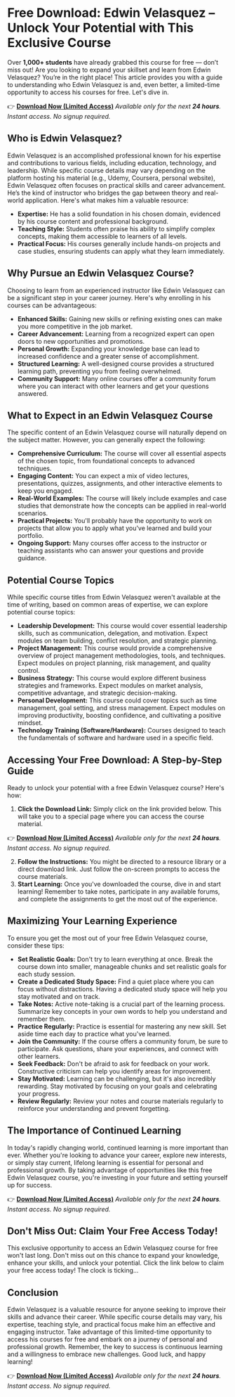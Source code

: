 # Free Download: Edwin Velasquez – Unlock Your Potential with This Exclusive Course

Over **1,000+ students** have already grabbed this course for free — don’t miss out! Are you looking to expand your skillset and learn from Edwin Velasquez? You’re in the right place! This article provides you with a guide to understanding who Edwin Velasquez is and, even better, a limited-time opportunity to access his courses for free. Let's dive in.

👉 [**Download Now (Limited Access)**](https://udemywork.com/edwin-velasquez)
_Available only for the next **24 hours**. Instant access. No signup required._

## Who is Edwin Velasquez?

Edwin Velasquez is an accomplished professional known for his expertise and contributions to various fields, including education, technology, and leadership. While specific course details may vary depending on the platform hosting his material (e.g., Udemy, Coursera, personal website), Edwin Velasquez often focuses on practical skills and career advancement. He’s the kind of instructor who bridges the gap between theory and real-world application. Here's what makes him a valuable resource:

*   **Expertise:** He has a solid foundation in his chosen domain, evidenced by his course content and professional background.
*   **Teaching Style:** Students often praise his ability to simplify complex concepts, making them accessible to learners of all levels.
*   **Practical Focus:** His courses generally include hands-on projects and case studies, ensuring students can apply what they learn immediately.

## Why Pursue an Edwin Velasquez Course?

Choosing to learn from an experienced instructor like Edwin Velasquez can be a significant step in your career journey. Here's why enrolling in his courses can be advantageous:

*   **Enhanced Skills:** Gaining new skills or refining existing ones can make you more competitive in the job market.
*   **Career Advancement:** Learning from a recognized expert can open doors to new opportunities and promotions.
*   **Personal Growth:** Expanding your knowledge base can lead to increased confidence and a greater sense of accomplishment.
*   **Structured Learning:** A well-designed course provides a structured learning path, preventing you from feeling overwhelmed.
*   **Community Support:** Many online courses offer a community forum where you can interact with other learners and get your questions answered.

## What to Expect in an Edwin Velasquez Course

The specific content of an Edwin Velasquez course will naturally depend on the subject matter. However, you can generally expect the following:

*   **Comprehensive Curriculum:** The course will cover all essential aspects of the chosen topic, from foundational concepts to advanced techniques.
*   **Engaging Content:** You can expect a mix of video lectures, presentations, quizzes, assignments, and other interactive elements to keep you engaged.
*   **Real-World Examples:** The course will likely include examples and case studies that demonstrate how the concepts can be applied in real-world scenarios.
*   **Practical Projects:** You'll probably have the opportunity to work on projects that allow you to apply what you've learned and build your portfolio.
*   **Ongoing Support:** Many courses offer access to the instructor or teaching assistants who can answer your questions and provide guidance.

## Potential Course Topics

While specific course titles from Edwin Velasquez weren't available at the time of writing, based on common areas of expertise, we can explore potential course topics:

*   **Leadership Development:** This course would cover essential leadership skills, such as communication, delegation, and motivation. Expect modules on team building, conflict resolution, and strategic planning.
*   **Project Management:** This course would provide a comprehensive overview of project management methodologies, tools, and techniques. Expect modules on project planning, risk management, and quality control.
*   **Business Strategy:** This course would explore different business strategies and frameworks. Expect modules on market analysis, competitive advantage, and strategic decision-making.
*   **Personal Development:** This course could cover topics such as time management, goal setting, and stress management. Expect modules on improving productivity, boosting confidence, and cultivating a positive mindset.
*   **Technology Training (Software/Hardware):** Courses designed to teach the fundamentals of software and hardware used in a specific field.

## Accessing Your Free Download: A Step-by-Step Guide

Ready to unlock your potential with a free Edwin Velasquez course? Here's how:

1.  **Click the Download Link:** Simply click on the link provided below. This will take you to a special page where you can access the course material.

👉 [**Download Now (Limited Access)**](https://udemywork.com/edwin-velasquez)
_Available only for the next **24 hours**. Instant access. No signup required._

2.  **Follow the Instructions:** You might be directed to a resource library or a direct download link. Just follow the on-screen prompts to access the course materials.
3.  **Start Learning:** Once you've downloaded the course, dive in and start learning! Remember to take notes, participate in any available forums, and complete the assignments to get the most out of the experience.

## Maximizing Your Learning Experience

To ensure you get the most out of your free Edwin Velasquez course, consider these tips:

*   **Set Realistic Goals:** Don't try to learn everything at once. Break the course down into smaller, manageable chunks and set realistic goals for each study session.
*   **Create a Dedicated Study Space:** Find a quiet place where you can focus without distractions. Having a dedicated study space will help you stay motivated and on track.
*   **Take Notes:** Active note-taking is a crucial part of the learning process. Summarize key concepts in your own words to help you understand and remember them.
*   **Practice Regularly:** Practice is essential for mastering any new skill. Set aside time each day to practice what you've learned.
*   **Join the Community:** If the course offers a community forum, be sure to participate. Ask questions, share your experiences, and connect with other learners.
*   **Seek Feedback:** Don't be afraid to ask for feedback on your work. Constructive criticism can help you identify areas for improvement.
*   **Stay Motivated:** Learning can be challenging, but it's also incredibly rewarding. Stay motivated by focusing on your goals and celebrating your progress.
*   **Review Regularly:** Review your notes and course materials regularly to reinforce your understanding and prevent forgetting.

## The Importance of Continued Learning

In today's rapidly changing world, continued learning is more important than ever. Whether you're looking to advance your career, explore new interests, or simply stay current, lifelong learning is essential for personal and professional growth. By taking advantage of opportunities like this free Edwin Velasquez course, you're investing in your future and setting yourself up for success.

👉 [**Download Now (Limited Access)**](https://udemywork.com/edwin-velasquez)
_Available only for the next **24 hours**. Instant access. No signup required._

## Don't Miss Out: Claim Your Free Access Today!

This exclusive opportunity to access an Edwin Velasquez course for free won't last long. Don't miss out on this chance to expand your knowledge, enhance your skills, and unlock your potential. Click the link below to claim your free access today! The clock is ticking...

## Conclusion

Edwin Velasquez is a valuable resource for anyone seeking to improve their skills and advance their career. While specific course details may vary, his expertise, teaching style, and practical focus make him an effective and engaging instructor. Take advantage of this limited-time opportunity to access his courses for free and embark on a journey of personal and professional growth. Remember, the key to success is continuous learning and a willingness to embrace new challenges. Good luck, and happy learning!

👉 [**Download Now (Limited Access)**](https://udemywork.com/edwin-velasquez)
_Available only for the next **24 hours**. Instant access. No signup required._
